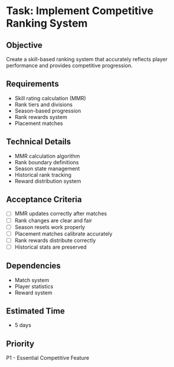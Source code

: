 # Task: Implement Competitive Ranking System

## Objective
Create a skill-based ranking system that accurately reflects player performance and provides competitive progression.

## Requirements
- Skill rating calculation (MMR)
- Rank tiers and divisions
- Season-based progression
- Rank rewards system
- Placement matches

## Technical Details
- MMR calculation algorithm
- Rank boundary definitions
- Season state management
- Historical rank tracking
- Reward distribution system

## Acceptance Criteria
- [ ] MMR updates correctly after matches
- [ ] Rank changes are clear and fair
- [ ] Season resets work properly
- [ ] Placement matches calibrate accurately
- [ ] Rank rewards distribute correctly
- [ ] Historical stats are preserved

## Dependencies
- Match system
- Player statistics
- Reward system

## Estimated Time
- 5 days

## Priority
P1 - Essential Competitive Feature